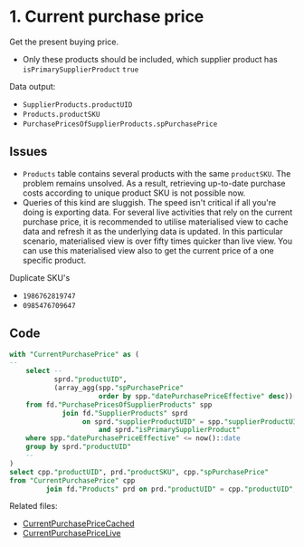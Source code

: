 # 1. Current purchase price

Get the present buying price.

- Only these products should be included, which supplier product has `isPrimarySupplierProduct` `true`

Data output:

- `SupplierProducts.productUID`
- `Products.productSKU`
- `PurchasePricesOfSupplierProducts.spPurchasePrice`

## Issues

- `Products` table contains several products with the same `productSKU`. The problem remains unsolved. As a result, retrieving up-to-date purchase costs according to unique product SKU is not possible now.
- Queries of this kind are sluggish. The speed isn't critical if all you're doing is exporting data. For several live activities that rely on the current purchase price, it is recommended to utilise materialised view to cache data and refresh it as the underlying data is updated. In this particular scenario, materialised view is over fifty times quicker than live view.  You can use this materialised view also to get the current price of a one specific product.

Duplicate SKU's

- `1986762819747`
- `0985476709647`

## Code

```sql
with "CurrentPurchasePrice" as (
--
    select --
           sprd."productUID",
           (array_agg(spp."spPurchasePrice"
                      order by spp."datePurchasePriceEffective" desc))[1] as "spPurchasePrice"
    from fd."PurchasePricesOfSupplierProducts" spp
             join fd."SupplierProducts" sprd
                  on sprd."supplierProductUID" = spp."supplierProductUID"
                      and sprd."isPrimarySupplierProduct"
    where spp."datePurchasePriceEffective" <= now()::date
    group by sprd."productUID"
    --
)
select cpp."productUID", prd."productSKU", cpp."spPurchasePrice"
from "CurrentPurchasePrice" cpp
         join fd."Products" prd on prd."productUID" = cpp."productUID";
```

Related files:

- [CurrentPurchasePriceCached](../scripts/goals/CurrentPurchasePriceCached.sql)
- [CurrentPurchasePriceLive](../scripts/goals/CurrentPurchasePriceLive.sql)
